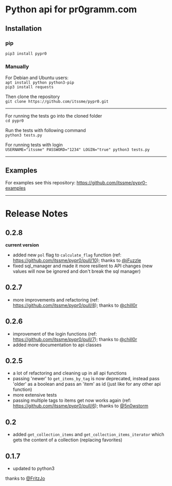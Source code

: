 # Python api for pr0gramm.com

## Installation

### pip

`pip3 install pypr0`

### Manually

For Debian and Ubuntu users: <br>
`apt install python python3-pip` <br>
`pip3 install requests`

Then clone the repository <br>
`git clone https://github.com/itssme/pypr0.git`

---
For running the tests go into the cloned folder <br>
`cd pypr0`

Run the tests with following command <br>
`python3 tests.py`

For running tests with login <br>
`USERNAME="itssme" PASSWORD="1234" LOGIN="true" python3 tests.py`


---
## Examples
For examples see this repository: https://github.com/itssme/pypr0-examples

---

# Release Notes

## 0.2.8

**current version**

+ added new ```pol``` flag to ```calculate_flag``` function (ref: https://github.com/itssme/pypr0/pull/10); thanks to [@iFuzzle](https://github.com/iFuzzle)
+ fixed sql_manager and made it more resilient to API changes (new values will now be ignored and don't break the sql manager)

## 0.2.7

+ more improvements and refactoring (ref: https://github.com/itssme/pypr0/pull/8); thanks to [@chill0r](https://github.com/chill0r)

## 0.2.6

+ improvement of the login functions (ref: https://github.com/itssme/pypr0/pull/7); thanks to [@chill0r](https://github.com/chill0r)
+ added more documentation to api classes

## 0.2.5

+ a lot of refactoring and cleaning up in all api functions
+ passing 'newer' to ```get_items_by_tag``` is now deprecated, instead pass 'older' as a boolean and pass an 'item' as id (just like for any other api function)
+ more extensive tests
+ passing multiple tags to items get now works again (ref: https://github.com/itssme/pypr0/pull/6); thanks to [@5n0wstorm](https://github.com/5n0wstorm)

## 0.2

+ added ```get_collection_items``` and ```get_collection_items_iterator``` which gets the content of a collection (replacing favorites)

## 0.1.7

+ updated to python3

thanks to [@FritzJo](https://github.com/FritzJo)
